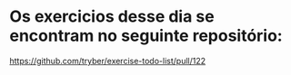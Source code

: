 # Os exercicios desse dia se encontram no seguinte repositório:

https://github.com/tryber/exercise-todo-list/pull/122